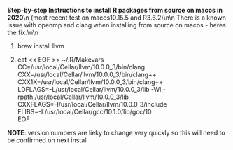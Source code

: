 **Step-by-step Instructions to install R packages from source on macos in 2020**\n
(most recent test on macos10.15.5 and R3.6.2)\n\n
There is a known issue with openmp and clang when installing from source on macos - heres the fix.\n\n



1. brew install llvm

2.  cat << EOF >> ~/.R/Makevars  
CC=/usr/local/Cellar/llvm/10.0.0_3/bin/clang  
CXX=/usr/local/Cellar/llvm/10.0.0_3/bin/clang++  
CXX1X=/usr/local/Cellar/llvm/10.0.0_3/bin/clang++  
LDFLAGS=-L/usr/local/Cellar/llvm/10.0.0_3/lib -Wl,-rpath,/usr/local/Cellar/llvm/10.0.0_3/lib  
CXXFLAGS=-I/usr/local/Cellar/llvm/10.0.0_3/include  
FLIBS=-L/usr/local/Cellar/gcc/10.1.0/lib/gcc/10  
EOF  

__NOTE__: version numbers are lieky to change very quickly so this will need to be confirmed on next install
